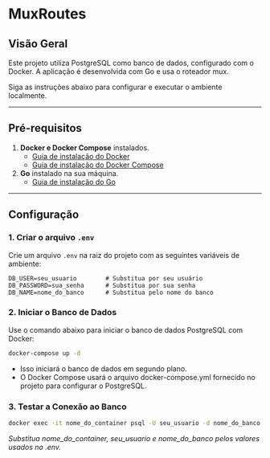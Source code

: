 # MuxRoutes

## Visão Geral
Este projeto utiliza PostgreSQL como banco de dados, configurado com o Docker. A aplicação é desenvolvida com Go e usa o roteador mux.

Siga as instruções abaixo para configurar e executar o ambiente localmente.

---

## Pré-requisitos
1. **Docker e Docker Compose** instalados.
   - [Guia de instalação do Docker](https://docs.docker.com/get-docker/)
   - [Guia de instalação do Docker Compose](https://docs.docker.com/compose/install/)
2. **Go** instalado na sua máquina.
   - [Guia de instalação do Go](https://go.dev/doc/install)

---

## Configuração

### 1. Criar o arquivo `.env`
Crie um arquivo `.env` na raiz do projeto com as seguintes variáveis de ambiente:

```env
DB_USER=seu_usuario        # Substitua por seu usuário
DB_PASSWORD=sua_senha      # Substitua por sua senha
DB_NAME=nome_do_banco      # Substitua pelo nome do banco
``` 

### 2. Iniciar o Banco de Dados
Use o comando abaixo para iniciar o banco de dados PostgreSQL com Docker:

```bash
docker-compose up -d
```
- Isso iniciará o banco de dados em segundo plano.
- O Docker Compose usará o arquivo docker-compose.yml fornecido no projeto para configurar o PostgreSQL.

### 3. Testar a Conexão ao Banco
```bash
docker exec -it nome_do_container psql -U seu_usuario -d nome_do_banco
```
*Substitua nome_do_container, seu_usuario e nome_do_banco pelos valores usados no .env.*

